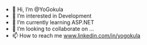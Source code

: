 - 👋 Hi, I’m @YoGokula
- 👀 I’m interested in Development
- 🌱 I’m currently learning ASP.NET
- 💞️ I’m looking to collaborate on ...
- 📫 How to reach me www.linkedin.com/in/yogokula

<!---
YoGokula/YoGokula is a ✨ special ✨ repository because its `README.md` (this file) appears on your GitHub profile.
You can click the Preview link to take a look at your changes.
--->
